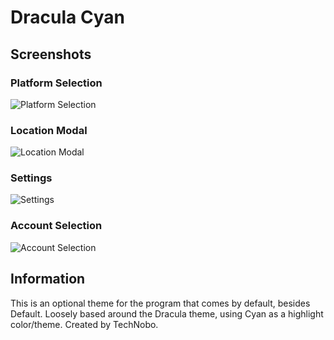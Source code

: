 
# Dracula Cyan

## Screenshots

### Platform Selection

![Platform Selection](https://i.imgur.com/DC5zkIh.png)

### Location Modal

![Location Modal](https://i.imgur.com/4Z4b8yU.png)

### Settings

![Settings](https://i.imgur.com/4yPEj9P.png)

### Account Selection

![Account Selection](https://i.imgur.com/o8Veoxr.png)

## Information

This is an optional theme for the program that comes by default, besides Default. Loosely based around the Dracula theme, using Cyan as a highlight color/theme.
Created by TechNobo.